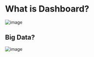 # What is Dashboard?

![image](https://github.com/user-attachments/assets/4f9f6002-ecaf-4550-87a1-bf37329774ac)

## Big Data?

![image](https://github.com/user-attachments/assets/392aa139-0f77-4098-ae28-556136f78afa)



